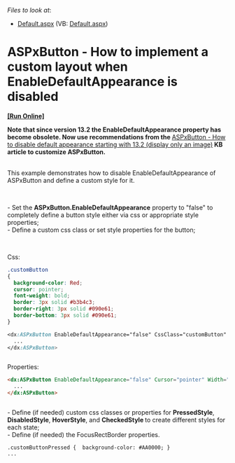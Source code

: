 <!-- default file list -->
*Files to look at*:

* [Default.aspx](./CS/WebSite/Default.aspx) (VB: [Default.aspx](./VB/WebSite/Default.aspx))
<!-- default file list end -->
# ASPxButton - How to implement a custom layout when EnableDefaultAppearance is disabled
<!-- run online -->
**[[Run Online]](https://codecentral.devexpress.com/e3953)**
<!-- run online end -->


<p><strong>Not</strong><strong>e</strong><strong> t</strong><strong>h</strong><strong>at since version 13.2 the EnableDefaultAppearance property has become obsolete. Now use recommendations from the </strong><a href="https://www.devexpress.com/Support/Center/p/KA18872">ASPxButton - How to disable default appearance starting with 13.2 (display only an image)</a><strong> KB article to customize ASPxButton.</strong></p><p><br />
This example demonstrates how to disable EnableDefaultAppearance of ASPxButton and define a custom style for it.</p><br />
<p>- Set the <strong>ASPxButton.EnableDefaultAppearance</strong> property to "false" to completely define a button style either via css or appropriate style properties;<br />
- Define a custom css class or set style properties for the button;</p><br />
<p>Css:</p>

```css
.customButton
{
  background-color: Red;
  cursor: pointer;
  font-weight: bold;
  border: 3px solid #b3b4c3;
  border-right: 3px solid #090e61;
  border-bottom: 3px solid #090e61;
}

<dx:ASPxButton EnableDefaultAppearance="false" CssClass="customButton" ...>
  ...
</dx:ASPxButton>



```

<p>Properties: </p>

```aspx
<dx:ASPxButton EnableDefaultAppearance="false" Cursor="pointer" Width="160" Height="30"...>
  ...
</dx:ASPxButton>



```

<p>- Define (if needed) custom css classes or properties for <strong>PressedStyle</strong>,<strong> DisabledStyle</strong>, <strong>HoverStyle</strong>, and <strong>CheckedStyle </strong>to create different styles for each state;<br />
- Define (if needed) the FocusRectBorder properties.</p><para><code lang="css">.customButtonPressed {  background-color: #AA0000; } <dx:ASPxButton ...EnableDefaultAppearance="false" CssClass="customButton" ...>  <PressedStyle CssClass="customButtonPressed">  </PressedStyle>       <HoverStyle BackColor="#FF4040">  </HoverStyle>  ...       <FocusRectBorder BorderWidth="1" BorderStyle="Dotted" BorderColor="White" /> </dx:ASPxButton>

<br/>


